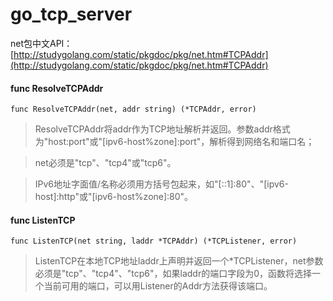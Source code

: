 # go_tcp_server

net包中文API：[http://studygolang.com/static/pkgdoc/pkg/net.htm#TCPAddr](http://studygolang.com/static/pkgdoc/pkg/net.htm#TCPAddr)

#### func ResolveTCPAddr
    func ResolveTCPAddr(net, addr string) (*TCPAddr, error)

>ResolveTCPAddr将addr作为TCP地址解析并返回。参数addr格式为"host:port"或"[ipv6-host%zone]:port"，解析得到网络名和端口名；

>net必须是"tcp"、"tcp4"或"tcp6"。

>IPv6地址字面值/名称必须用方括号包起来，如"[::1]:80"、"[ipv6-host]:http"或"[ipv6-host%zone]:80"。

####  func ListenTCP
    func ListenTCP(net string, laddr *TCPAddr) (*TCPListener, error)

>ListenTCP在本地TCP地址laddr上声明并返回一个*TCPListener，net参数必须是"tcp"、"tcp4"、"tcp6"，如果laddr的端口字段为0，函数将选择一个当前可用的端口，可以用Listener的Addr方法获得该端口。
